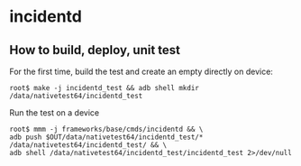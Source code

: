 # incidentd

## How to build, deploy, unit test

For the first time, build the test and create an empty directly on device:

```
root$ make -j incidentd_test && adb shell mkdir /data/nativetest64/incidentd_test
```

Run the test on a device

```
root$ mmm -j frameworks/base/cmds/incidentd && \
adb push $OUT/data/nativetest64/incidentd_test/* /data/nativetest64/incidentd_test/ && \
adb shell /data/nativetest64/incidentd_test/incidentd_test 2>/dev/null
```
